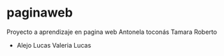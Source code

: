 ﻿# paginaweb

Proyecto a aprendizaje en pagina web 
Antonela toconás
Tamara
Roberto
* Alejo
Lucas
Valeria
Lucas

